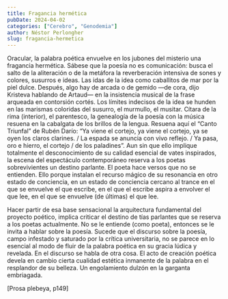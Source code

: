 ```yaml
---
title: Fragancia hermética
pubDate: 2024-04-02
categories: ["Cerebro", "Genodemia"]
author: Néstor Perlongher
slug: fragancia-hermetica
---
```


Oracular, la palabra poética envuelve en los jubones del misterio una fragancia hermética. Sábese que la poesía no es comunicación: busca el salto de la aliteración o de la metáfora la reverberación intensiva de sones y colores, susurros e ideas. Las idas de la idea como caballitos de mar por la piel dulce. Después, algo hay de arcada o de gemido —de cora, dijo Kristeva hablando de Artaud— en la insistencia musical de la frase arqueada en contorsión cortés. Los límites indecisos de la idea se hunden en las marismas coloridas del susurro, el murmullo, el musitar. Cítara de la rima (interior), el parentesco, la genealogía de la poesía con la música resuena en la cabalgata de los brillos de la lengua. Resuena aquí el “Canto Triunfal” de Rubén Darío: “Ya viene el cortejo, ya viene el cortejo, ya se oyen los claros clarines. / La espada se anuncia con vivo reflejo. / Ya pasa, oro e hierro, el cortejo / de los paladines”. Aun sin que ello implique totalmente el desconocimiento de su calidad esencial de vates inspirados, la escena del espectáculo contemporáneo reserva a los poetas sobrevivientes un destino parlante. El poeta hace versos que no se entienden. Ello porque instalan el recurso mágico de su resonancia en otro estado de conciencia, en un estado de conciencia cercano al trance en el que se envuelve el que escribe, en el que el escribe aspira a envolver el que lee, en el que se envuelve (de últimas) el que lee.

Hacer partir de esa base sensacional la arquitectura fundamental del proyecto poético, implica criticar el destino de tías parlantes que se reserva a los poetas actualmente. No se le entiende (como poeta), entonces se le invita a hablar sobre la poesía. Sucede que el discurso sobre la poesía, campo infestado y saturado por la crítica universitaria, no se parece en lo esencial al modo de fluir de la palabra poética en su gracia lúdica y revelada. En el discurso se habla de otra cosa. El acto de creación poética devela en cambio cierta cualidad estética inmanente de la palabra en el resplandor de su belleza. Un engolamiento dulzón en la garganta embriagada.

[Prosa plebeya, p149]
